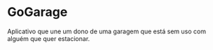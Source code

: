 # GoGarage
Aplicativo que une um dono de uma garagem que está sem uso com alguém que quer estacionar.
